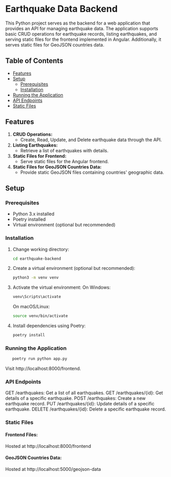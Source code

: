 # Earthquake Data Backend

This Python project serves as the backend for a web application that provides an API for managing earthquake data. The application supports basic CRUD operations for earthquake records, listing earthquakes, and serving static files for the frontend implemented in Angular. Additionally, it serves static files for GeoJSON countries data.

## Table of Contents

- [Features](#features)
- [Setup](#setup)
  - [Prerequisites](#prerequisites)
  - [Installation](#installation)
- [Running the Application](#running-the-application)
- [API Endpoints](#api-endpoints)
- [Static Files](#static-files)

## Features

1. **CRUD Operations:**
   - Create, Read, Update, and Delete earthquake data through the API.
2. **Listing Earthquakes:**
   - Retrieve a list of earthquakes with details.
3. **Static Files for Frontend:**
   - Serve static files for the Angular frontend.
4. **Static Files for GeoJSON Countries Data:**
   - Provide static GeoJSON files containing countries' geographic data.

## Setup

### Prerequisites

- Python 3.x installed
- Poetry installed
- Virtual environment (optional but recommended)

### Installation

1. Change working directory:

   ```bash
   cd earthquake-backend
   ```

2. Create a virtual environment (optional but recommended):

   ```bash
   python3 -m venv venv

   ```

3. Activate the virtual environment:
   On Windows:

   ```bash
   venv\Scripts\activate
   ```

   On macOS/Linux:

   ```bash
   source venv/bin/activate
   ```

4. Install dependencies using Poetry:
   ```bash
   poetry install
   ```

### Running the Application

```bash
   poetry run python app.py
```

Visit http://localhost:8000/frontend.

### API Endpoints

GET /earthquakes: Get a list of all earthquakes.
GET /earthquakes/{id}: Get details of a specific earthquake.
POST /earthquakes: Create a new earthquake record.
PUT /earthquakes/{id}: Update details of a specific earthquake.
DELETE /earthquakes/{id}: Delete a specific earthquake record.

### Static Files

#### Frontend Files:

Hosted at http://localhost:8000/frontend

#### GeoJSON Countries Data:

Hosted at http://localhost:5000/geojson-data
